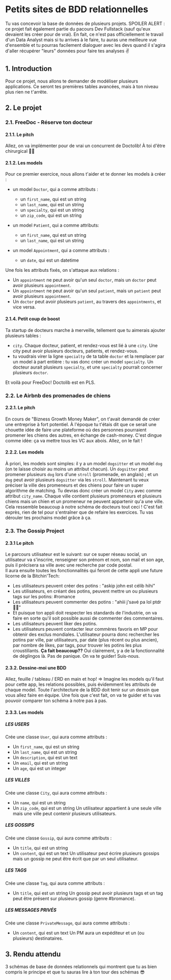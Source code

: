 # Petits sites de BDD relationnelles
Tu vas concevoir la base de données de plusieurs projets. SPOILER ALERT : ce projet fait également partie du pacours Dev Fullstack (sauf qu'eux devaient les créer pour de vrai). En fait, ce n'est pas officiellement le travail d'un Data Analyst mais si tu arrives à le faire, tu auras une meilleure vue d'ensemble et tu pourras facilement dialoguer avec les devs quand il s'agira d'aller récupérer "leurs" données pour faire tes analyses ✌️ 

## 1. Introduction
Pour ce projet, nous allons te demander de modéliser plusieurs applications. Ce seront tes premières tables avancées, mais à ton niveau plus rien ne t'arrête.

## 2. Le projet

### 2.1. FreeDoc - Réserve ton docteur 
#### 2.1.1. Le pitch
Allez, on va implémenter pour de vrai un concurrent de Doctolib! À toi d'être chirurgical 👩‍⚕️
#### 2.1.2. Les models
Pour ce premier exercice, nous allons t'aider et te donner les models à créer :
- un model `Doctor`, qui a comme attributs : 
  - un `first_name`, qui est un string
  - un `last_name`, qui est un string
  - un `specialty`, qui est un string
  - un `zip_code`, qui est un string
 
- un model `Patient`, qui a comme attributs: 
  - un `first_name`, qui est un string
  - un `last_name`, qui est un string
  
- un model `Appointment`, qui a comme attributs : 
  - un `date`, qui est un datetime
 
Une fois les attributs fixés, on s'attaque aux relations :
- Un `appointment` ne peut avoir qu'un seul `doctor`, mais un `doctor` peut avoir plusieurs `appointment`.
- Un `appointment` ne peut avoir qu'un seul `patient`, mais un `patient` peut avoir plusieurs `appointment`.
- Un `doctor` peut avoir plusieurs `patient`, au travers des `appointments`, et vice versa.

#### 2.1.4. Petit coup de boost
Ta startup de docteurs marche à merveille, tellement que tu aimerais ajouter plusieurs tables :
- `city`. Chaque docteur, patient, et rendez-vous est lié à une `city`. Une city peut avoir plusieurs docteurs, patients, et rendez-vous.
- tu voudrais virer la ligne `specialty` de ta table `doctor` et la remplacer par un model à part entière : tu vas donc créer un model `specialty`. Un docteur aurait plusieurs `specialty`, et une `specialty` pourrait concerner plusieurs `doctor`.

Et voilà pour FreeDoc! Doctolib est en PLS.

### 2.2. Le Airbnb des promenades de chiens
#### 2.2.1. Le pitch
En cours de "Bizness Growth Money Maker", on t'avait demandé de créer une entreprise à fort potentiel. À l'époque tu t'étais dit que ce serait une chouette idée de faire une plateforme où des personnes pourraient promener les chiens des autres, en échange de cash-money.
C'est dingue comme idée: ça va mettre tous les VC aux abois. Allez, on le fait&nbsp;!
#### 2.2.2. Les models
À priori, les models sont simples: il y a un model `dogsitter` et un model `dog` (on te laisse choisir au moins un attribut chacun). Un `dogsitter` peut promener plusieurs `dog` lors d'une `stroll` (promenade, en anglais) ; et un `dog` peut avoir plusieurs `dogsitter` via les `stroll`.
Maintenant tu veux préciser la ville des promeneurs et des chiens pour faire un super algorithme de matching. Tu devras donc créer un model `City` avec comme attribut `city_name`. Chaque ville contient plusieurs promeneurs et plusieurs chiens mais un chien et un promeneur ne peuvent appartenir qu'a une ville.
Cela ressemble beaucoup à notre schéma de docteurs tout ceci ! C'est fait exprès, rien de tel pour s'entraîner que de refaire les exercices. Tu vas dérouler tes prochains model grâce à ça.

### 2.3. The Gossip Project
#### 2.3.1 Le pitch
 
 Le parcours utilisateur est le suivant: sur ce super réseau social, un utilisateur va s'inscrire, renseigner son prénom et nom, son mail et son age, puis il précisera sa ville avec une recherche par code postal.   
 Il aura ensuite toutes les fonctionnalités qui feront de cette appli une future licorne de la Bitchin'Tech:
- Les utilisateurs peuvent créer des potins&nbsp;: "askip john est célib hihi"
- Les utilisateurs, en créant des potins, peuvent mettre un ou plusieurs tags sur les potins: #romance 
- Les utilisateurs peuvent commenter des potins&nbsp;: "ahiii j'savé pa lol ptdr 💁‍♂️"
- Et puisque ton appli doit respecter les standards de l'industrie, on va faire en sorte qu'il soit possible aussi de commenter des commentaires.
- Les utilisateurs peuvent liker des potins.
- Les utilisateurs peuvent contacter leur commères favoris en MP pour obtenir des exclus mondiales.
L'utilisateur pourra donc rechercher les potins par ville, par utilisateurs, par date (plus récent ou plus ancien), par nombre de likes, par tags, pour trouver les potins les plus croustillants.
**Ça fait beaucoup??** Oui clairement, y a de la fonctionnalité de déglingos là. Pas de panique. On va te guider! Suis-nous.
#### 2.3.2. Dessine-moi une BDD 
Allez, feuille / tableau / ERD en main et hop! =\> Imagine les models qu'il faut pour cette app, les relations possibles, puis évidemment les attributs de chaque model. Toute l'architecture de la BDD doit tenir sur un dessin que vous allez faire en équipe. 
Une fois que c'est fait, on va te guider et tu vas pouvoir comparer ton schéma à notre pas à pas.
#### 2.3.3. Les models

##### LES USERS
Crée une classe `User`, qui aura comme attributs :
- Un `first_name`, qui est un string
- Un `last_name`, qui est un string
- Un `description`, qui est un text
- Un `email`, qui est un string
- Un `age`, qui est un integer

##### LES VILLES
Crée une classe `City`, qui aura comme attributs :
- Un `name`, qui est un string
- Un `zip_code`, qui est un string
Un utilisateur appartient à une seule ville mais une ville peut contenir plusieurs utilisateurs.   

##### LES GOSSIPS
Crée une classe `Gossip`, qui aura comme attributs :
- Un `title`, qui est un string
- Un `content`, qui est un text
Un utilisateur peut écrire plusieurs gossips mais un gossip ne peut être écrit que par un seul utilisateur.   

##### LES TAGS
Crée une classe `Tag`, qui aura comme attributs :
- Un `title`, qui est un string
Un gossip peut avoir plusieurs tags et un tag peut être présent sur plusieurs gossip (genre #bromance).   

##### LES MESSAGES PRIVÉS
Crée une classe `PrivateMessage`, qui aura comme attributs :
- Un `content`, qui est un text
Un PM aura un expéditeur et un (ou plusieurs) destinataires.   


## 3. Rendu attendu
3 schémas de base de données relationnels qui montrent que tu as bien compris le principe et que tu sauras lire à ton tour des schémas 😎

